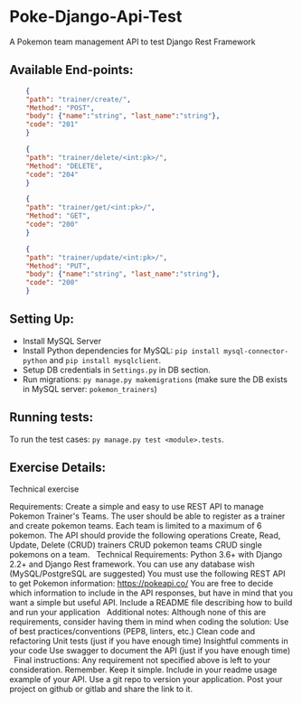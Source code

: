# Poke-Django-Api-Test
A Pokemon team management API to test Django Rest Framework

## Available End-points:

```json
    {
    "path": "trainer/create/",
    "Method": "POST",
    "body": {"name":"string", "last_name":"string"},
    "code": "201"
    }

    {
    "path": "trainer/delete/<int:pk>/",
    "Method": "DELETE",
    "code": "204"
    }

    {
    "path": "trainer/get/<int:pk>/",
    "Method": "GET",
    "code": "200"
    }

    {
    "path": "trainer/update/<int:pk>/",
    "Method": "PUT",
    "body": {"name":"string", "last_name":"string"},
    "code": "200"
    }

```

## Setting Up:
- Install MySQL Server
- Install Python dependencies for MySQL: `pip install mysql-connector-python` and `pip install mysqlclient`.
- Setup DB credentials in `Settings.py` in DB section.
- Run migrations: `py manage.py makemigrations` (make sure the DB exists in MySQL server: `pokemon_trainers`)

## Running tests:
To run the test cases: `py manage.py test <module>.tests`.

## Exercise Details:

Technical exercise

Requirements:
Create a simple and easy to use REST API to manage Pokemon Trainer's Teams. The user should be able to register as a trainer and create pokemon teams. Each team is limited to a maximum of 6 pokemon.
The API should provide the following operations
Create, Read, Update, Delete (CRUD) trainers
CRUD pokemon teams
CRUD  single pokemons on a team.
 
Technical Requirements:
Python 3.6+ with Django 2.2+ and Django Rest framework.
You can use any database wish (MySQL/PostgreSQL are suggested)
You must use the following REST API to get Pokemon information: https://pokeapi.co/ 
You are free to decide which information to include in the API responses, but have in mind that you want a simple but useful API.
Include a README file describing how to build and run your application
 
Additional notes:
Although none of this are requirements, consider having them in mind when coding the solution:
Use of best practices/conventions (PEP8, linters, etc.)
Clean code and refactoring
Unit tests (just if you have enough time)
Insightful comments in your code
Use swagger to document the API (just if you have enough time)
 
Final instructions:
Any requirement not specified above is left to your consideration. Remember. Keep it simple.
Include in your readme usage example of your API.
Use a git repo to version your application. 
Post your project on github or gitlab and share the link to it.
